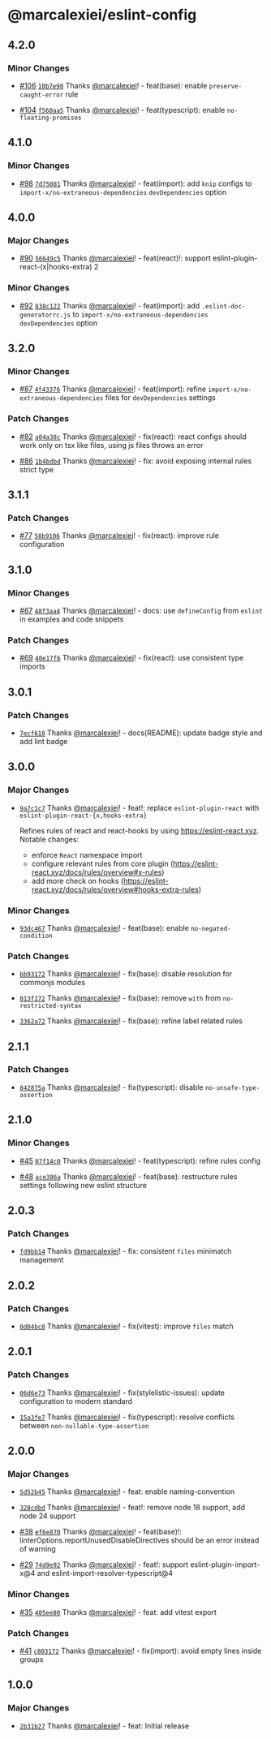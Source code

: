 # @marcalexiei/eslint-config

## 4.2.0

### Minor Changes

- [#106](https://github.com/marcalexiei/eslint-config/pull/106) [`10b7e90`](https://github.com/marcalexiei/eslint-config/commit/10b7e90156411de107dd85ee5806af581a869068) Thanks [@marcalexiei](https://github.com/marcalexiei)! - feat(base): enable `preserve-caught-error` rule

- [#104](https://github.com/marcalexiei/eslint-config/pull/104) [`f568aa5`](https://github.com/marcalexiei/eslint-config/commit/f568aa54d527f453f9aaa1c98c0cd8fa72f07777) Thanks [@marcalexiei](https://github.com/marcalexiei)! - feat(typescript): enable `no-floating-promises`

## 4.1.0

### Minor Changes

- [#98](https://github.com/marcalexiei/eslint-config/pull/98) [`7d75081`](https://github.com/marcalexiei/eslint-config/commit/7d750810b3d65bb5dbc32eaae412ddc8fb26c3f3) Thanks [@marcalexiei](https://github.com/marcalexiei)! - feat(import): add `knip` configs to `import-x/no-extraneous-dependencies` `devDependencies` option

## 4.0.0

### Major Changes

- [#90](https://github.com/marcalexiei/eslint-config/pull/90) [`56649c5`](https://github.com/marcalexiei/eslint-config/commit/56649c5a23d39ebc7507a066715a994285428cdc) Thanks [@marcalexiei](https://github.com/marcalexiei)! - feat(react)!: support eslint-plugin-react-(x|hooks-extra) 2

### Minor Changes

- [#92](https://github.com/marcalexiei/eslint-config/pull/92) [`838c122`](https://github.com/marcalexiei/eslint-config/commit/838c122c5d9b49de8883bacaed0f280c11fbc503) Thanks [@marcalexiei](https://github.com/marcalexiei)! - feat(import): add `.eslint-doc-generatorrc.js` to `import-x/no-extraneous-dependencies` `devDependencies` option

## 3.2.0

### Minor Changes

- [#87](https://github.com/marcalexiei/eslint-config/pull/87) [`4f43376`](https://github.com/marcalexiei/eslint-config/commit/4f4337629e5e8497cf92fca43fe8751e564b892a) Thanks [@marcalexiei](https://github.com/marcalexiei)! - feat(import): refine `import-x/no-extraneous-dependencies` files for `devDependencies` settings

### Patch Changes

- [#82](https://github.com/marcalexiei/eslint-config/pull/82) [`a04a38c`](https://github.com/marcalexiei/eslint-config/commit/a04a38cd14c47b92831b1cb93e39c106104834d9) Thanks [@marcalexiei](https://github.com/marcalexiei)! - fix(react): react configs should work only on tsx like files, using js files throws an error

- [#86](https://github.com/marcalexiei/eslint-config/pull/86) [`1b4bdbd`](https://github.com/marcalexiei/eslint-config/commit/1b4bdbdcf129c432809cc458bff7eb531f4ba285) Thanks [@marcalexiei](https://github.com/marcalexiei)! - fix: avoid exposing internal rules strict type

## 3.1.1

### Patch Changes

- [#77](https://github.com/marcalexiei/eslint-config/pull/77) [`58b9106`](https://github.com/marcalexiei/eslint-config/commit/58b9106c2e6db4b1585e4dfbd2d4aaa0ed81b0e8) Thanks [@marcalexiei](https://github.com/marcalexiei)! - fix(react): improve rule configuration

## 3.1.0

### Minor Changes

- [#67](https://github.com/marcalexiei/eslint-config/pull/67) [`48f3aa4`](https://github.com/marcalexiei/eslint-config/commit/48f3aa4f14acf804959556f6ead5880b5307e804) Thanks [@marcalexiei](https://github.com/marcalexiei)! - docs: use `defineConfig` from `eslint` in examples and code snippets

### Patch Changes

- [#69](https://github.com/marcalexiei/eslint-config/pull/69) [`40e17f6`](https://github.com/marcalexiei/eslint-config/commit/40e17f6331d67d2af82bcf01cffdcf2192073bfb) Thanks [@marcalexiei](https://github.com/marcalexiei)! - fix(react): use consistent type imports

## 3.0.1

### Patch Changes

- [`7ecf618`](https://github.com/marcalexiei/eslint-config/commit/7ecf618f278505e7a0574a6bab5fbc0451f55b23) Thanks [@marcalexiei](https://github.com/marcalexiei)! - docs(README): update badge style and add lint badge

## 3.0.0

### Major Changes

- [`9a7c1c7`](https://github.com/marcalexiei/eslint-config/commit/9a7c1c7eac0eadf78fa5a692af0bc060cc710280) Thanks [@marcalexiei](https://github.com/marcalexiei)! - feat!: replace `eslint-plugin-react` with `eslint-plugin-react-{x,hooks-extra}`

  Refines rules of react and react-hooks by using <https://eslint-react.xyz>.
  Notable changes:
  - enforce `React` namespace import
  - configure relevant rules from core plugin (<https://eslint-react.xyz/docs/rules/overview#x-rules>)
  - add more check on hooks (<https://eslint-react.xyz/docs/rules/overview#hooks-extra-rules>)

### Minor Changes

- [`93dc467`](https://github.com/marcalexiei/eslint-config/commit/93dc46782db1d5abe04a5fe650cefab40adc5b76) Thanks [@marcalexiei](https://github.com/marcalexiei)! - feat(base): enable `no-negated-condition`

### Patch Changes

- [`bb93172`](https://github.com/marcalexiei/eslint-config/commit/bb93172ba975631623bde7568a8f17536ff82cff) Thanks [@marcalexiei](https://github.com/marcalexiei)! - fix(base): disable resolution for commonjs modules

- [`013f172`](https://github.com/marcalexiei/eslint-config/commit/013f172b2db58ac12232d1bad847e64407e936eb) Thanks [@marcalexiei](https://github.com/marcalexiei)! - fix(base): remove `with` from `no-restricted-syntax`

- [`3362a72`](https://github.com/marcalexiei/eslint-config/commit/3362a72bf080eed4fbfa6accaeae22fdd15ce5e8) Thanks [@marcalexiei](https://github.com/marcalexiei)! - fix(base): refine label related rules

## 2.1.1

### Patch Changes

- [`842875a`](https://github.com/marcalexiei/eslint-config/commit/842875ab2fc7a85cea6e5080ca8967a959965d1c) Thanks [@marcalexiei](https://github.com/marcalexiei)! - fix(typescript): disable `no-unsafe-type-assertion`

## 2.1.0

### Minor Changes

- [#45](https://github.com/marcalexiei/eslint-config/pull/45) [`07f14c0`](https://github.com/marcalexiei/eslint-config/commit/07f14c0e7d83c8789bb77050c85d4f9f79e98c99) Thanks [@marcalexiei](https://github.com/marcalexiei)! - feat(typescript): refine rules config

- [#48](https://github.com/marcalexiei/eslint-config/pull/48) [`ace386a`](https://github.com/marcalexiei/eslint-config/commit/ace386a582b9e8c8a4dfe03adbae4ffcaf8fa274) Thanks [@marcalexiei](https://github.com/marcalexiei)! - feat(base): restructure rules settings following new eslint structure

## 2.0.3

### Patch Changes

- [`fd9bb14`](https://github.com/marcalexiei/eslint-config/commit/fd9bb144fae4f6686547769064cbb4f35e6bb274) Thanks [@marcalexiei](https://github.com/marcalexiei)! - fix: consistent `files` minimatch management

## 2.0.2

### Patch Changes

- [`0d04bc0`](https://github.com/marcalexiei/eslint-config/commit/0d04bc0e045c7b156991177675ce1c39fbc736e2) Thanks [@marcalexiei](https://github.com/marcalexiei)! - fix(vitest): improve `files` match

## 2.0.1

### Patch Changes

- [`06d6e73`](https://github.com/marcalexiei/eslint-config/commit/06d6e7349f9b95f6b70188c278aa7607235851fc) Thanks [@marcalexiei](https://github.com/marcalexiei)! - fix(stylelistic-issues): update configuration to modern standard

- [`15a3fe7`](https://github.com/marcalexiei/eslint-config/commit/15a3fe76520e5f29bd046bf2d8b26e43d68b43c8) Thanks [@marcalexiei](https://github.com/marcalexiei)! - fix(typescript): resolve conflicts between `non-nullable-type-assertion`

## 2.0.0

### Major Changes

- [`5d52b45`](https://github.com/marcalexiei/eslint-config/commit/5d52b45676688e284429c278b7085ab172236d36) Thanks [@marcalexiei](https://github.com/marcalexiei)! - feat: enable naming-convention

- [`328cdbd`](https://github.com/marcalexiei/eslint-config/commit/328cdbdae323aed5365ffb1ffd10511ea7ed6691) Thanks [@marcalexiei](https://github.com/marcalexiei)! - feat!: remove node 18 support, add node 24 support

- [#38](https://github.com/marcalexiei/eslint-config/pull/38) [`ef6e870`](https://github.com/marcalexiei/eslint-config/commit/ef6e8707239dce4c1d78efacbd86cb66b09f32a5) Thanks [@marcalexiei](https://github.com/marcalexiei)! - feat(base)!: linterOptions.reportUnusedDisableDirectives should be an error instead of warning

- [#29](https://github.com/marcalexiei/eslint-config/pull/29) [`74d9e92`](https://github.com/marcalexiei/eslint-config/commit/74d9e92389408f8a6d3e1b37f8b5a5b46784b624) Thanks [@marcalexiei](https://github.com/marcalexiei)! - feat!: support eslint-plugin-import-x@4 and eslint-import-resolver-typescript@4

### Minor Changes

- [#35](https://github.com/marcalexiei/eslint-config/pull/35) [`485ee80`](https://github.com/marcalexiei/eslint-config/commit/485ee800ba14241d14d952cda29fb068e7118d67) Thanks [@marcalexiei](https://github.com/marcalexiei)! - feat: add vitest export

### Patch Changes

- [#41](https://github.com/marcalexiei/eslint-config/pull/41) [`c803172`](https://github.com/marcalexiei/eslint-config/commit/c803172280f6a8c74c4f4ef1df9022d7bd74841b) Thanks [@marcalexiei](https://github.com/marcalexiei)! - fix(import): avoid empty lines inside groups

## 1.0.0

### Major Changes

- [`2b31b27`](https://github.com/marcalexiei/eslint-config/commit/2b31b276bf4015e87a6553e45875e626d08d39a4) Thanks [@marcalexiei](https://github.com/marcalexiei)! - feat: Initial release
